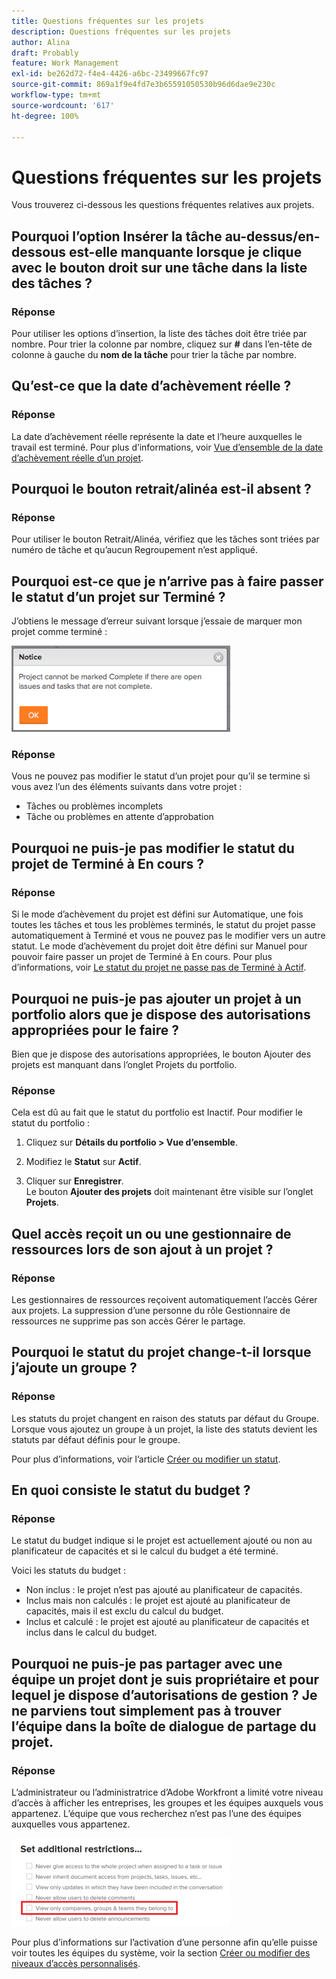 ```yaml
---
title: Questions fréquentes sur les projets
description: Questions fréquentes sur les projets
author: Alina
draft: Probably
feature: Work Management
exl-id: be262d72-f4e4-4426-a6bc-23499667fc97
source-git-commit: 869a1f9e4fd7e3b65591050530b96d6dae9e230c
workflow-type: tm+mt
source-wordcount: '617'
ht-degree: 100%

---
```


# Questions fréquentes sur les projets

Vous trouverez ci-dessous les questions fréquentes relatives aux projets.

## Pourquoi l’option Insérer la tâche au-dessus/en-dessous est-elle manquante lorsque je clique avec le bouton droit sur une tâche dans la liste des tâches ?

### Réponse

Pour utiliser les options d’insertion, la liste des tâches doit être triée par nombre. Pour trier la colonne par nombre, cliquez sur **#** dans l’en-tête de colonne à gauche du **nom de la tâche** pour trier la tâche par nombre.

## Qu’est-ce que la date d’achèvement réelle ?

### Réponse

La date d’achèvement réelle représente la date et l’heure auxquelles le travail est terminé. Pour plus d’informations, voir [Vue d’ensemble de la date d’achèvement réelle d’un projet](../../../manage-work/projects/planning-a-project/project-actual-completion-date.md).

## Pourquoi le bouton retrait/alinéa est-il absent ?

### Réponse

Pour utiliser le bouton Retrait/Alinéa, vérifiez que les tâches sont triées par numéro de tâche et qu’aucun Regroupement n’est appliqué.

## Pourquoi est-ce que je n’arrive pas à faire passer le statut d’un projet sur Terminé ?

J’obtiens le message d’erreur suivant lorsque j’essaie de marquer mon projet comme terminé :

![Project_FAQ_Complete_Error_message.png](assets/project-faq-complete-error-message-350x138.png)

### Réponse

Vous ne pouvez pas modifier le statut d’un projet pour qu’il se termine si vous avez l’un des éléments suivants dans votre projet :

* Tâches ou problèmes incomplets
* Tâche ou problèmes en attente d’approbation

## Pourquoi ne puis-je pas modifier le statut du projet de Terminé à En cours ?

### Réponse

Si le mode d’achèvement du projet est défini sur Automatique, une fois toutes les tâches et tous les problèmes terminés, le statut du projet passe automatiquement à Terminé et vous ne pouvez pas le modifier vers un autre statut. Le mode d’achèvement du projet doit être défini sur Manuel pour pouvoir faire passer un projet de Terminé à En cours. Pour plus d’informations, voir [Le statut du projet ne passe pas de Terminé à Actif](../../../manage-work/projects/tips-tricks-and-troubleshooting/project-status-does-not-change-from-complete-to-current.md).

## Pourquoi ne puis-je pas ajouter un projet à un portfolio alors que je dispose des autorisations appropriées pour le faire ?

Bien que je dispose des autorisations appropriées, le bouton Ajouter des projets est manquant dans l’onglet Projets du portfolio.

### Réponse

Cela est dû au fait que le statut du portfolio est Inactif. Pour modifier le statut du portfolio :

1. Cliquez sur **Détails du portfolio > Vue d’ensemble**.
1. Modifiez le **Statut** sur **Actif**.

1. Cliquer sur **Enregistrer**.\
   Le bouton **Ajouter des projets** doit maintenant être visible sur l’onglet **Projets**.

## Quel accès reçoit un ou une gestionnaire de ressources lors de son ajout à un projet ?

### Réponse

Les gestionnaires de ressources reçoivent automatiquement l’accès Gérer aux projets. La suppression d’une personne du rôle Gestionnaire de ressources ne supprime pas son accès Gérer le partage.

## Pourquoi le statut du projet change-t-il lorsque j’ajoute un groupe ?

### Réponse

Les statuts du projet changent en raison des statuts par défaut du Groupe. Lorsque vous ajoutez un groupe à un projet, la liste des statuts devient les statuts par défaut définis pour le groupe.

Pour plus d’informations, voir l’article [Créer ou modifier un statut](../../../administration-and-setup/customize-workfront/creating-custom-status-and-priority-labels/create-or-edit-a-status.md).

## En quoi consiste le statut du budget ?

### Réponse

Le statut du budget indique si le projet est actuellement ajouté ou non au planificateur de capacités et si le calcul du budget a été terminé.

Voici les statuts du budget :

* Non inclus : le projet n’est pas ajouté au planificateur de capacités.
* Inclus mais non calculés : le projet est ajouté au planificateur de capacités, mais il est exclu du calcul du budget.
* Inclus et calculé : le projet est ajouté au planificateur de capacités et inclus dans le calcul du budget.

## Pourquoi ne puis-je pas partager avec une équipe un projet dont je suis propriétaire et pour lequel je dispose d’autorisations de gestion ? Je ne parviens tout simplement pas à trouver l’équipe dans la boîte de dialogue de partage du projet.

### Réponse

L’administrateur ou l’administratrice d’Adobe Workfront a limité votre niveau d’accès à afficher les entreprises, les groupes et les équipes auxquels vous appartenez. L’équipe que vous recherchez n’est pas l’une des équipes auxquelles vous appartenez.

![](assets/view-only-team-groups-companies-they-belong-to-350x141.png)

Pour plus d’informations sur l’activation d’une personne afin qu’elle puisse voir toutes les équipes du système, voir la section [Créer ou modifier des niveaux d’accès personnalisés](../../../administration-and-setup/add-users/configure-and-grant-access/create-modify-access-levels.md).
